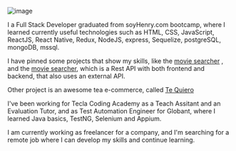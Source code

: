 ![image](https://user-images.githubusercontent.com/74567971/114473555-d984f300-9bca-11eb-8bb9-d254e17cea9d.png)

I a Full Stack Developer graduated from soyHenry.com bootcamp, where I learned currently useful technologies such as HTML, CSS, JavaScript, ReactJS, React Native, Redux, NodeJS, express, Sequelize, postgreSQL, mongoDB, mssql.

I have pinned some projects that show my skills, like the [movie searcher](https://leomonay-movie-searcher.vercel.app/) , and the [movie searcher](https://leomonay-pokedex.vercel.app/), which is a Rest API with both frontend and backend, that also uses an external API.

Other project is an awesome tea e-commerce, called [Te Quiero](https://tequiero.vercel.app/)

I've been working for Tecla Coding Academy as a Teach Assitant and an Evaluation Tutor, and as Test Automation Engineer for Globant, where I learned Java basics, TestNG, Selenium and Appium.

I am currently working as freelancer for a company, and I'm searching for a remote job where I can develop my skills and continue learning.

<!--
**Leomonay/Leomonay** is a ✨ _special_ ✨ repository because its `README.md` (this file) appears on your GitHub profile.

Here are some ideas to get you started:

- 🔭 I’m currently working on ...
- 🌱 I’m currently learning ...
- 👯 I’m looking to collaborate on ...
- 🤔 I’m looking for help with ...
- 💬 Ask me about ...
- 📫 How to reach me: ...
- 😄 Pronouns: ...
- ⚡ Fun fact: ...
-->
